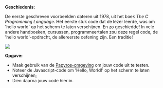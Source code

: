 **Geschiedenis:**

De eerste geschreven voorbeelden dateren uit 1978, uit het boek *The C Programming Language*. Het eerste stuk code dat de lezer leerde, 
was om 'hello world' op het scherm te laten verschijnen. En zo geschiedde! In vele andere handboeken, cursussen, programmeertalen zou
deze regel code, de 'hello world'-opdracht, de allereerste oefening zijn. Een traditie! 

<img src="https://upload.wikimedia.org/wikipedia/commons/2/21/Hello_World_Brian_Kernighan_1978.jpg"/>

**Opgave:**

 * Maak gebruik van de [Papyros-omgeving](https://papyros.dodona.be/?locale=nl&language=JavaScript) om jouw code uit te testen. 
 * Noteer de Javascript-code om 'Hello, World!' op het scherm te laten verschijnen; 
 * Dien daarna jouw code hier in. 
